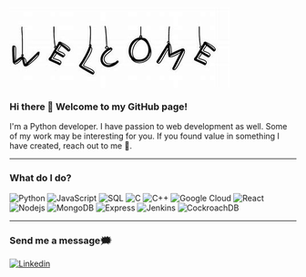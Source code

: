 <img src="/OIP.jpeg" alt="banner" align="center" />

### Hi there 👋 Welcome to my GitHub page!

I'm a Python developer. I have passion to web development as well. Some of my work may be interesting for you. If you found value in something I have created, reach out to me 🔭. 

---

### What do I do?

<p>
  <img alt="Python" src="https://img.shields.io/badge/Python-3776AB?logo=Python&logoColor=white&?style=for-the-badge" />
  <img alt="JavaScript" src="https://img.shields.io/badge/JavaScript-F7DF1E?logo=JavaScript&logoColor=white&?style=for-the-badge" />
  <img alt="SQL" src="https://img.shields.io/badge/SQL-4479A1?logo=SQL&logoColor=white&?style=for-the-badge" />
  <img alt="C" src="https://img.shields.io/badge/C-A8B9CC?logo=C&logoColor=white&?style=for-the-badge" />
  <img alt="C++" src="https://img.shields.io/badge/C++-00599C?logo=C++&logoColor=white&?style=for-the-badge" />
  
  <img alt="Google Cloud" src="https://img.shields.io/badge/Google Cloud-4285F4?logo=Google Cloud&logoColor=white&?style=for-the-badge" />
  <img alt="React" src="https://img.shields.io/badge/React-61DAFB?logo=React&logoColor=white&?style=for-the-badge" />
  <img alt="Nodejs" src="https://img.shields.io/badge/Node.js-339933?logo=Node.js&logoColor=white&?style=for-the-badge" />
  <img alt="MongoDB" src="https://img.shields.io/badge/MongoDB-7A248?logo=MongoDB&logoColor=white&?style=for-the-badge" />
  <img alt="Express" src="https://img.shields.io/badge/Express-000000?logo=Express&logoColor=white&?style=for-the-badge" />
  
  <img alt="Jenkins" src="https://img.shields.io/badge/Jenkins-D24939?logo=Jenkins&logoColor=white&?style=for-the-badge" />
  <img alt="CockroachDB" src="https://img.shields.io/badge/CockroachDB-6933FF?logo=Cockroach Labs&logoColor=white&?style=for-the-badge" />
</p>

---

### Send me a message🗯

<a href="https://www.linkedin.com/in/lily-bonni">
  <img
    alt="Linkedin"
    src="https://img.shields.io/badge/linkedin-0077B5?logo=linkedin&logoColor=white&?style=for-the-badge"
  />
</a>

